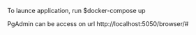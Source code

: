 To launce application, run 
$docker-compose up

PgAdmin can be access on url
http://localhost:5050/browser/#

